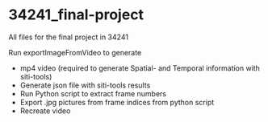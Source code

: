 # 34241_final-project
All files for the final project in 34241

Run exportImageFromVideo to generate
- mp4 video (required to generate Spatial- and Temporal information with siti-tools)
- Generate json file with siti-tools results
- Run Python script to extract frame numbers
- Export .jpg pictures from frame indices from python script
- Recreate video